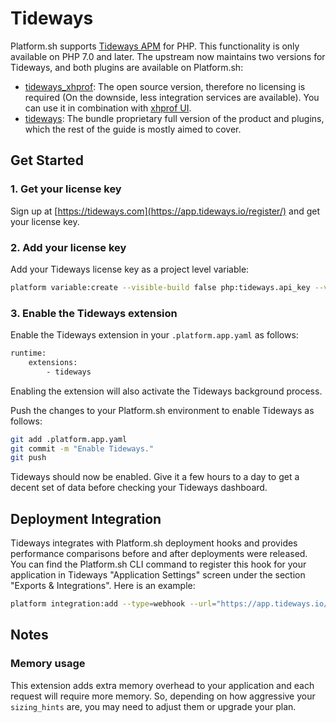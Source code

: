 # Tideways

Platform.sh supports [Tideways APM](https://tideways.com/) for PHP.  This functionality is only available on PHP 7.0 and later.
The upstream now maintains two versions for Tideways, and both plugins are available on Platform.sh:
* [tideways_xhprof](https://github.com/tideways/php-xhprof-extension): The open source version, therefore no licensing is required (On the downside, less integration services are available). You can use it in combination with [xhprof UI](https://github.com/phacility/xhprof).
* [tideways](https://tideways.com): The bundle proprietary full version of the product and plugins, which the rest of the guide is mostly aimed to cover.

## Get Started

### 1. Get your license key

Sign up at [https://tideways.com](https://app.tideways.io/register/) and get your license key.

### 2. Add your license key

Add your Tideways license key as a project level variable:

```bash
platform variable:create --visible-build false php:tideways.api_key --value '<your-license-key>'
```

### 3. Enable the Tideways extension

Enable the Tideways extension in your `.platform.app.yaml` as follows:

```bash
runtime:
    extensions:
        - tideways
```

Enabling the extension will also activate the Tideways background process.

Push the changes to your Platform.sh environment to enable Tideways as follows:

```bash
git add .platform.app.yaml
git commit -m "Enable Tideways."
git push
```

Tideways should now be enabled.  Give it a few hours to a day to get a decent set of data before checking your Tideways dashboard.

## Deployment Integration

Tideways integrates with Platform.sh deployment hooks and provides performance comparisons
before and after deployments were released. You can find the Platform.sh CLI command to register
this hook for your application in Tideways "Application Settings" screen under the section
"Exports & Integrations". Here is an example:

```bash
platform integration:add --type=webhook --url="https://app.tideways.io/api/events/external/1234/abcdefghijklmnopqrstuvwxyz1234567890"
```

## Notes

### Memory usage

This extension adds extra memory overhead to your application and each request will require more memory. So, depending on how aggressive your `sizing_hints` are, you may need to adjust them or upgrade your plan.

